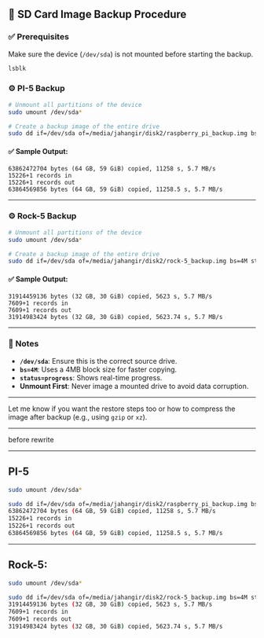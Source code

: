## 🔄 SD Card Image Backup Procedure

### ✅ Prerequisites
Make sure the device (`/dev/sda`) is not mounted before starting the backup.

```bash
lsblk
```

### ⚙️ PI-5 Backup

```bash
# Unmount all partitions of the device
sudo umount /dev/sda*

# Create a backup image of the entire drive
sudo dd if=/dev/sda of=/media/jahangir/disk2/raspberry_pi_backup.img bs=4M status=progress
```

#### ✅ Sample Output:
```
63862472704 bytes (64 GB, 59 GiB) copied, 11258 s, 5.7 MB/s
15226+1 records in
15226+1 records out
63864569856 bytes (64 GB, 59 GiB) copied, 11258.5 s, 5.7 MB/s
```

---

### ⚙️ Rock-5 Backup

```bash
# Unmount all partitions of the device
sudo umount /dev/sda*

# Create a backup image of the entire drive
sudo dd if=/dev/sda of=/media/jahangir/disk2/rock-5_backup.img bs=4M status=progress
```

#### ✅ Sample Output:
```
31914459136 bytes (32 GB, 30 GiB) copied, 5623 s, 5.7 MB/s
7609+1 records in
7609+1 records out
31914983424 bytes (32 GB, 30 GiB) copied, 5623.74 s, 5.7 MB/s
```

---

### 📝 Notes

- **`/dev/sda`**: Ensure this is the correct source drive.
- **`bs=4M`**: Uses a 4MB block size for faster copying.
- **`status=progress`**: Shows real-time progress.
- **Unmount First**: Never image a mounted drive to avoid data corruption.

---

Let me know if you want the restore steps too or how to compress the image after backup (e.g., using `gzip` or `xz`).





---

before rewrite

---

## PI-5
```bash
sudo umount /dev/sda*
```

```bash
sudo dd if=/dev/sda of=/media/jahangir/disk2/raspberry_pi_backup.img bs=4M status=progress
63862472704 bytes (64 GB, 59 GiB) copied, 11258 s, 5.7 MB/s
15226+1 records in
15226+1 records out
63864569856 bytes (64 GB, 59 GiB) copied, 11258.5 s, 5.7 MB/s
```

---


## Rock-5:

```bash
sudo umount /dev/sda*
```

```bash
sudo dd if=/dev/sda of=/media/jahangir/disk2/rock-5_backup.img bs=4M status=progress
31914459136 bytes (32 GB, 30 GiB) copied, 5623 s, 5.7 MB/s 
7609+1 records in
7609+1 records out
31914983424 bytes (32 GB, 30 GiB) copied, 5623.74 s, 5.7 MB/s
```
